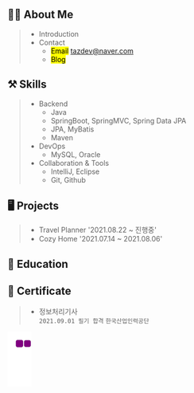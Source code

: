 

## 🧙‍♂️ About Me
> * Introduction
> * Contact
>   * <mark>Email</mark> tazdev@naver.com
>   * <mark>Blog</mark>

## ⚒️ Skills
> * Backend
>   * Java
>   * SpringBoot, SpringMVC, Spring Data JPA
>   * JPA, MyBatis
>   * Maven  
> * DevOps
>   * MySQL, Oracle  
> * Collaboration & Tools
>   * IntelliJ, Eclipse
>   * Git, Github  


## 🖥️ Projects
> * Travel Planner '2021.08.22 ~ 진행중'
> * Cozy Home '2021.07.14 ~ 2021.08.06'

## 📝 Education


## 🏅 Certificate
> * 정보처리기사<br>
> `2021.09.01 필기 합격`
> `한국산업인력공단`

![snake gif](https://github.com/taz-dev/taz-dev/blob/output/github-contribution-grid-snake.gif)

